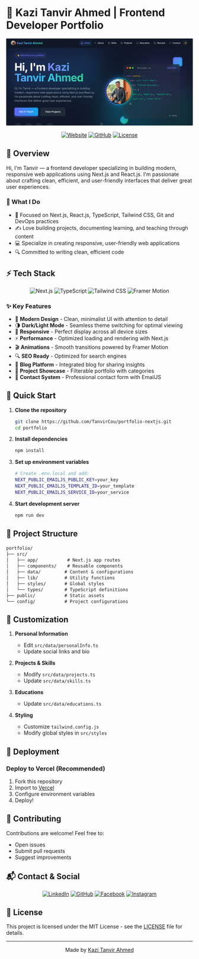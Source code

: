 # 🚀 Kazi Tanvir Ahmed | Frontend Developer Portfolio

![Portfolio Preview](./public/assets/portfolio-ss.png)

<div align="center">

[![Website](https://img.shields.io/badge/Website-Live-brightgreen?style=for-the-badge)](https://kazi-tanvir-folio.vercel.app/)
[![GitHub](https://img.shields.io/badge/GitHub-Repository-black?style=for-the-badge&logo=github)](https://github.com/TanvirCou/portfolio-nextjs)
[![License](https://img.shields.io/badge/License-MIT-yellow?style=for-the-badge)](LICENSE)

</div>

## 🎯 Overview

Hi, I'm Tanvir — a frontend developer specializing in building modern, responsive web applications using Next.js and React.js. I'm passionate about crafting clean, efficient, and user-friendly interfaces that deliver great user experiences.

### 🚀 What I Do

- 🌱 Focused on Next.js, React.js, TypeScript, Tailwind CSS, Git and DevOps practices
- ✍️ Love building projects, documenting learning, and teaching through content
- 💻 Specialize in creating responsive, user-friendly web applications
- 🔍 Committed to writing clean, efficient code

## ⚡ Tech Stack

<div align="center">

![Next.js](https://img.shields.io/badge/Next.js-14-black?style=for-the-badge&logo=next.js)
![TypeScript](https://img.shields.io/badge/TypeScript-5-blue?style=for-the-badge&logo=typescript)
![Tailwind CSS](https://img.shields.io/badge/Tailwind_CSS-3.3-38B2AC?style=for-the-badge&logo=tailwind-css)
![Framer Motion](https://img.shields.io/badge/Framer_Motion-10.16-FF61F6?style=for-the-badge&logo=framer)

</div>

### ✨ Key Features

- 🎨 **Modern Design** - Clean, minimalist UI with attention to detail
- 🌗 **Dark/Light Mode** - Seamless theme switching for optimal viewing
- 📱 **Responsive** - Perfect display across all device sizes
- ⚡ **Performance** - Optimized loading and rendering with Next.js
- 🎬 **Animations** - Smooth transitions powered by Framer Motion
- 🔍 **SEO Ready** - Optimized for search engines
- 📝 **Blog Platform** - Integrated blog for sharing insights
- 📂 **Project Showcase** - Filterable portfolio with categories
- 📧 **Contact System** - Professional contact form with EmailJS

## 🚀 Quick Start

1. **Clone the repository**

   ```bash
   git clone https://github.com/TanvirCou/portfolio-nextjs.git
   cd portfolio
   ```

2. **Install dependencies**

   ```bash
   npm install
   ```

3. **Set up environment variables**

   ```bash
   # Create .env.local and add:
   NEXT_PUBLIC_EMAILJS_PUBLIC_KEY=your_key
   NEXT_PUBLIC_EMAILJS_TEMPLATE_ID=your_template
   NEXT_PUBLIC_EMAILJS_SERVICE_ID=your_service
   ```

4. **Start development server**
   ```bash
   npm run dev
   ```

## 📁 Project Structure

```
portfolio/
├── src/
│   ├── app/           # Next.js app routes
│   ├── components/    # Reusable components
│   ├── data/         # Content & configurations
│   ├── lib/          # Utility functions
│   ├── styles/       # Global styles
│   └── types/        # TypeScript definitions
├── public/           # Static assets
└── config/           # Project configurations
```

## 🎨 Customization

1. **Personal Information**

   - Edit `src/data/personalInfo.ts`
   - Update social links and bio

2. **Projects & Skills**

   - Modify `src/data/projects.ts`
   - Update `src/data/skills.ts`

3. **Educations**

   - Update `src/data/educations.ts`

4. **Styling**
   - Customize `tailwind.config.js`
   - Modify global styles in `src/styles`

## 🚢 Deployment

### Deploy to Vercel (Recommended)

1. Fork this repository
2. Import to [Vercel](https://vercel.com)
3. Configure environment variables
4. Deploy!

## 🤝 Contributing

Contributions are welcome! Feel free to:

- Open issues
- Submit pull requests
- Suggest improvements

## 📬 Contact & Social

<div align="center">

[![LinkedIn](https://img.shields.io/badge/LinkedIn-Connect-0077B5?style=for-the-badge&logo=linkedin)](https://www.linkedin.com/in/tnvr-kazi/)
[![GitHub](https://img.shields.io/badge/GitHub-Follow-100000?style=for-the-badge&logo=github)](https://github.com/TanvirCou)
[![Facebook](https://img.shields.io/badge/Facebook-Follow-1877F2?style=for-the-badge&logo=facebook)](https://www.facebook.com/ahmed.tnvr.999)
[![Instagram](https://img.shields.io/badge/Instagram-Follow-E4405F?style=for-the-badge&logo=instagram)](https://www.instagram.com/tnvr_ahmed)

</div>

## 📄 License

This project is licensed under the MIT License - see the [LICENSE](LICENSE) file for details.

---

<div align="center">

Made by [Kazi Tanvir Ahmed](https://github.com/TanvirCou)

</div>
